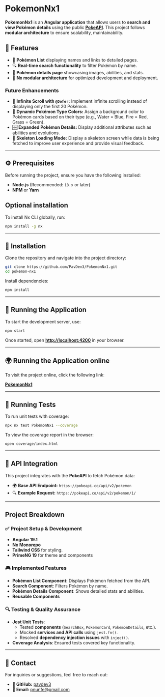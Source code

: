 # **PokemonNx1** 

**PokemonNx1** is an **Angular application** that allows users to **search and view Pokémon details** using the public **[PokeAPI](https://pokeapi.co/)**. This project follows **modular architecture** to ensure scalability, maintainability.

## **📌 Features**
- 🐜 **Pokémon List** displaying names and links to detailed pages.
- 🔍 **Real-time search functionality** to filter Pokémon by name.
- 📜 **Pokémon details page** showcasing images, abilities, and stats.
- 🚀 **Nx modular architecture** for optimized development and deployment.

### Future Enhancements
- 🔄 **Infinite Scroll with `@Defer`:** Implement infinite scrolling instead of displaying only the first 20 Pokémon.
- 🎨 **Dynamic Pokémon Type Colors:** Assign a background color to Pokémon cards based on their type (e.g., Water = Blue, Fire = Red, Grass = Green).
- 🆕 **Expanded Pokémon Details:** Display additional attributes such as abilities and evolutions.
- 👤 **Skeleton Loading Mode:** Display a skeleton screen while data is being fetched to improve user experience and provide visual feedback.

---

## **⚙️ Prerequisites**
Before running the project, ensure you have the following installed:
- **Node.js** (Recommended: `18.x` or later)
- **NPM** or **Yarn**

## **Optional installation**
To install Nx CLI globally, run:
```sh
npm install -g nx
```

---

## **🚀 Installation**
Clone the repository and navigate into the project directory:

```sh
git clone https://github.com/PavDev3/PokemonNx1.git
cd pokemon-nx1
```
Install dependencies:
```sh
npm install
```
---

## **🏃 Running the Application**
To start the development server, use:
```sh
npm start
```

Once started, open **[http://localhost:4200](http://localhost:4200)** in your browser.

---
## **🌍 Running the Application online**
To visit the project online, click the following link:

**[PokemonNx1](https://pokemon-nx1-git-main-pablo-nunez-s-projects.vercel.app/)**

---

## **🧪 Running Tests**
To run unit tests with coverage:
```sh
npx nx test PokemonNx1 --coverage
```
To view the coverage report in the browser:
```sh
open coverage/index.html
```

---

## **📼 API Integration**
This project integrates with the **PokeAPI** to fetch Pokémon data:
- 🌍 **Base API Endpoint:** `https://pokeapi.co/api/v2/pokemon`
- 🔍 **Example Request:** `https://pokeapi.co/api/v2/pokemon/1/` 

---

## Project Breakdown

### ✅ Project Setup & Development
- **Angular 19.1** 
- **Nx Monorepo** 
- **Tailwind CSS** for styling.
- **PrimeNG 19** for theme and components

### 🎮 Implemented Features
- **Pokémon List Component**: Displays Pokémon fetched from the API.
- **Search Component**: Filters Pokémon by name.
- **Pokémon Details Component**: Shows detailed stats and abilities.
- **Reusable Components**

### 🔍 Testing & Quality Assurance
- **Jest Unit Tests**:
  - Tested **components** (`SearchBox`, `PokemonCard`, `PokemonDetails`, etc.).
  - Mocked **services and API calls** using `jest.fn()`.
  - Resolved **dependency injection issues** with `inject()`.
- **Coverage Analysis**: Ensured tests covered key functionality.

---

## **📩 Contact**
For inquiries or suggestions, feel free to reach out:
- **🐙 GitHub:** [pavdev3](https://github.com/pavdev3)
- **📧 Email:** pnunfe@gmail.com


